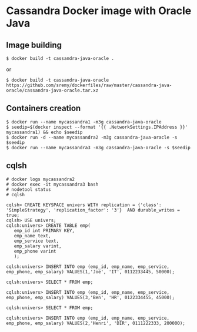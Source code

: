 # Cassandra Docker image with Oracle Java #
## Image building ##

    $ docker build -t cassandra-java-oracle .
or

    $ docker build -t cassandra-java-oracle https://github.com/sremy/dockerfiles/raw/master/cassandra-java-oracle/cassandra-java-oracle.tar.xz

## Containers creation ##

    $ docker run --name mycassandra1 -m3g cassandra-java-oracle
    $ seedip=$(docker inspect --format '{{ .NetworkSettings.IPAddress }}' mycassandra1) && echo $seedip
    $ docker run -d --name mycassandra2 -m3g cassandra-java-oracle -s $seedip
    $ docker run --name mycassandra3 -m3g cassandra-java-oracle -s $seedip

## cqlsh ##
    # docker logs mycassandra2
    # docker exec -it mycassandra3 bash
    # nodetool status
    # cqlsh

    cqlsh> CREATE KEYSPACE univers WITH replication = {'class': 'SimpleStrategy', 'replication_factor': '3'}  AND durable_writes = true;
    cqlsh> USE univers;
    cqlsh:univers> CREATE TABLE emp(
       emp_id int PRIMARY KEY,
       emp_name text,
       emp_service text,
       emp_salary varint,
       emp_phone varint
       );

    cqlsh:univers> INSERT INTO emp (emp_id, emp_name, emp_service, emp_phone, emp_salary) VALUES(1,'Joe', 'IT', 0112233445, 50000);

    cqlsh:univers> SELECT * FROM emp;

    cqlsh:univers> INSERT INTO emp (emp_id, emp_name, emp_service, emp_phone, emp_salary) VALUES(3,'Ben', 'HR', 0122334455, 45000);

    cqlsh:univers> SELECT * FROM emp;

    cqlsh:univers> INSERT INTO emp (emp_id, emp_name, emp_service, emp_phone, emp_salary) VALUES(2,'Henri', 'DIR', 0111222333, 200000);
